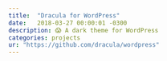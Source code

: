 ```yaml
---
title:  "Dracula for WordPress"
date:   2018-03-27 00:00:01 -0300
description: 😱 A dark theme for WordPress
categories: projects
ur: "https://github.com/dracula/wordpress"
---
```


[jekyll-docs]: https://jekyllrb.com/docs/home
[jekyll-gh]:   https://github.com/jekyll/jekyll
[jekyll-talk]: https://talk.jekyllrb.com/